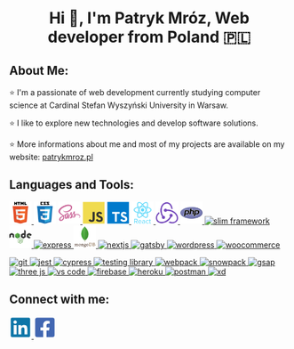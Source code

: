 <center><h1>Hi 👋, I'm Patryk Mróz, Web developer from Poland 🇵🇱</h1></center>

## About Me:

⭐ I'm a passionate of web development currently studying computer science at Cardinal Stefan Wyszyński University in Warsaw.

⭐ I like to explore new technologies and develop software solutions.

⭐ More informations about me and most of my projects are available on my website: [patrykmroz.pl](https://patrykmroz.pl)

## Languages and Tools:

<p>
<a href="https://www.w3.org/html/" target="_blank"> <img src="https://raw.githubusercontent.com/devicons/devicon/master/icons/html5/html5-original-wordmark.svg" alt="html5" width="40" height="40"/> </a>
<a href="https://www.w3schools.com/css/" target="_blank"> <img src="https://raw.githubusercontent.com/devicons/devicon/master/icons/css3/css3-original-wordmark.svg" alt="css3" width="40" height="40"/></a>
<a href="https://sass-lang.com" target="_blank"> <img src="https://raw.githubusercontent.com/devicons/devicon/master/icons/sass/sass-original.svg" alt="sass" width="40" height="40"/> </a>
<a href="https://developer.mozilla.org/en-US/docs/Web/JavaScript" target="_blank"><img src="https://raw.githubusercontent.com/devicons/devicon/master/icons/javascript/javascript-original.svg" alt="javascript" width="40" height="40"/></a>
<a href="https://www.typescriptlang.org/" target="_blank"> <img src="https://raw.githubusercontent.com/devicons/devicon/master/icons/typescript/typescript-original.svg" alt="typescript" width="40" height="40"/> </a>
<a href="https://reactjs.org/" target="_blank"> <img src="https://raw.githubusercontent.com/devicons/devicon/master/icons/react/react-original-wordmark.svg" alt="react" width="40" height="40"/> </a>
<a href="https://redux.js.org" target="_blank"> <img src="https://raw.githubusercontent.com/devicons/devicon/master/icons/redux/redux-original.svg" alt="redux" width="40" height="40"/> </a>
<a href="https://www.php.net" target="_blank"> <img src="https://raw.githubusercontent.com/devicons/devicon/master/icons/php/php-original.svg" alt="php" width="40" height="40"/> </a>
<a href="https://www.slimframework.com/" target="_blank"> <img src="https://patrykmroz.pl/assets/icons/slim.svg" alt="slim framework" width="40" height="40"/> </a>
<a href="https://nodejs.org" target="_blank"> <img src="https://raw.githubusercontent.com/devicons/devicon/master/icons/nodejs/nodejs-original-wordmark.svg" alt="nodejs" width="40" height="40"/> </a>
<a href="https://expressjs.com" target="_blank"> <img src="https://patrykmroz.pl/assets/icons/express.svg" alt="express" width="40" height="40"/> </a>
<a href="https://www.mongodb.com/" target="_blank"> <img src="https://raw.githubusercontent.com/devicons/devicon/master/icons/mongodb/mongodb-original-wordmark.svg" alt="mongodb" width="40" height="40"/> </a>
<a href="https://nextjs.org/" target="_blank"> <img src="https://cdn.worldvectorlogo.com/logos/nextjs-3.svg" alt="nextjs" width="40" height="40"/> </a>
<a href="https://www.gatsbyjs.com/" target="_blank"> <img src="https://www.vectorlogo.zone/logos/gatsbyjs/gatsbyjs-icon.svg" alt="gatsby" width="40" height="40"/> </a>
<a href="https://wordpress.org/" target="_blank"> <img src="https://patrykmroz.pl/assets/icons/wordpress.svg" alt="wordpress" width="40" height="40"/> </a>
<a href="https://woocommerce.com/" target="_blank"> <img src="https://patrykmroz.pl/assets/icons/woocommerce.svg" alt="woocommerce" width="40" height="40"/> </a>

</p>

<p>
<a href="https://git-scm.com/" target="_blank"> <img src="https://www.vectorlogo.zone/logos/git-scm/git-scm-icon.svg" alt="git" width="40" height="40"/> </a>
<a href="https://jestjs.io" target="_blank"> <img src="https://www.vectorlogo.zone/logos/jestjsio/jestjsio-icon.svg" alt="jest" width="40" height="40"/> </a>
<a href="https://www.cypress.io" target="_blank"> <img src="https://patrykmroz.pl/assets/icons/cypress.svg" alt="cypress" width="40" height="40"/> </a>
<a href="https://testing-library.com" target="_blank"> <img src="https://patrykmroz.pl/assets/icons/testing-library.png" alt="testing library" width="40" height="40"/> </a>
<a href="https://webpack.js.org" target="_blank"> <img src="https://patrykmroz.pl/assets/icons/webpack.svg" alt="webpack" width="40" height="40"/> </a>
<a href="https://www.snowpack.dev" target="_blank"> <img src="https://patrykmroz.pl/assets/icons/snowpack.svg" alt="snowpack" width="40" height="40"/> </a>
<a href="https://greensock.com" target="_blank"> <img src="https://patrykmroz.pl/assets/icons/gsap.svg" alt="gsap" width="40" height="40"/> </a>
<a href="https://threejs.org" target="_blank"> <img src="https://patrykmroz.pl/assets/icons/three.svg" alt="three js" width="40" height="40"/> </a>
<a href="https://code.visualstudio.com" target="_blank"> <img src="https://patrykmroz.pl/assets/icons/vscode.svg" alt="vs code" width="40" height="40"/> </a>
<a href="https://firebase.google.com" target="_blank"> <img src="https://www.vectorlogo.zone/logos/firebase/firebase-icon.svg" alt="firebase" width="40" height="40"/> </a>
<a href="https://heroku.com" target="_blank"> <img src="https://www.vectorlogo.zone/logos/heroku/heroku-icon.svg" alt="heroku" width="40" height="40"/> </a>
<a href="https://postman.com" target="_blank"> <img src="https://www.vectorlogo.zone/logos/getpostman/getpostman-icon.svg" alt="postman" width="40" height="40"/> </a>
<a href="https://www.adobe.com/products/xd.html" target="_blank"> <img src="https://cdn.worldvectorlogo.com/logos/adobe-xd.svg" alt="xd" width="40" height="40"/> </a>
</p>

## Connect with me:

<a href="https://linkedin.com/in/patryk-mróz-4254011a5" target="_blank"><svg xmlns="http://www.w3.org/2000/svg" viewBox="0 0 448 512" width="40" height="40" fill="#0e76a8"><path d="M416 32H31.9C14.3 32 0 46.5 0 64.3v383.4C0 465.5 14.3 480 31.9 480H416c17.6 0 32-14.5 32-32.3V64.3c0-17.8-14.4-32.3-32-32.3zM135.4 416H69V202.2h66.5V416zm-33.2-243c-21.3 0-38.5-17.3-38.5-38.5S80.9 96 102.2 96c21.2 0 38.5 17.3 38.5 38.5 0 21.3-17.2 38.5-38.5 38.5zm282.1 243h-66.4V312c0-24.8-.5-56.7-34.5-56.7-34.6 0-39.9 27-39.9 54.9V416h-66.4V202.2h63.7v29.2h.9c8.9-16.8 30.6-34.5 62.9-34.5 67.2 0 79.7 44.3 79.7 101.9V416z"></path></svg>
</a>
<a href="https://www.facebook.com/patryk.mroz.731/" target="_blank"><svg xmlns="http://www.w3.org/2000/svg" viewBox="0 0 448 512" width="40" height="40" fill="#4267B2"><path d="M400 32H48A48 48 0 0 0 0 80v352a48 48 0 0 0 48 48h137.25V327.69h-63V256h63v-54.64c0-62.15 37-96.48 93.67-96.48 27.14 0 55.52 4.84 55.52 4.84v61h-31.27c-30.81 0-40.42 19.12-40.42 38.73V256h68.78l-11 71.69h-57.78V480H400a48 48 0 0 0 48-48V80a48 48 0 0 0-48-48z"></path></svg>
</a>
